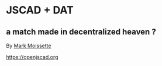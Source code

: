 # JSCAD + DAT
## a match made in decentralized heaven ?

By [Mark Moissette]()

https://openjscad.org